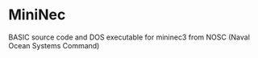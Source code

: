 # MiniNec
BASIC source code and DOS executable for mininec3 from NOSC  (Naval Ocean Systems Command)
